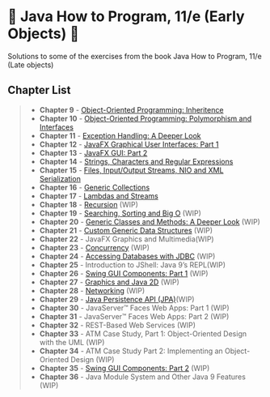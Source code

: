 # 🐧 Java How to Program, 11/e (Early Objects) 🐧

Solutions to some of the exercises from the book Java How to Program, 11/e (Late objects)

## Chapter List
> - **Chapter 9**  - [Object-Oriented Programming: Inheritence](https://github.com/AHappyPenguinDev/javaComAmor/tree/main/LivroDeitel/ExerciciosLivro/Chap9)
> - **Chapter 10** - [Object-Oriented Programming: Polymorphism and Interfaces](https://github.com/AHappyPenguinDev/javaComAmor/tree/main/LivroDeitel/ExerciciosLivro/Chap10)
> - **Chapter 11** - [Exception Handling: A Deeper Look](https://github.com/AHappyPenguinDev/javaComAmor/tree/main/LivroDeitel/ExerciciosLivro/Chap11)
> - **Chapter 12** - [JavaFX Graphical User Interfaces: Part 1](https://github.com/AHappyPenguinDev/javaComAmor/tree/main/LivroDeitel/ExerciciosLivro/Chap12)
> - **Chapter 13** - [JavaFX GUI: Part 2](https://github.com/AHappyPenguinDev/javaComAmor/tree/main/LivroDeitel/ExerciciosLivro/Chap13)
> - **Chapter 14** - [Strings, Characters and Regular Expressions](https://github.com/AHappyPenguinDev/javaComAmor/tree/main/LivroDeitel/ExerciciosLivro/Chap14)
> - **Chapter 15** - [Files, Input/Output Streams, NIO and XML Serialization](https://github.com/AHappyPenguinDev/javaComAmor/tree/main/LivroDeitel/ExerciciosLivro/Chap15)
> - **Chapter 16** - [Generic Collections](https://github.com/AHappyPenguinDev/javaComAmor/tree/main/LivroDeitel/ExerciciosLivro/Chap16)
> - **Chapter 17** - [Lambdas and Streams](https://github.com/AHappyPenguinDev/javaComAmor/tree/main/LivroDeitel/ExerciciosLivro/Chap17)
> - **Chapter 18** - [Recursion](https://github.com/AHappyPenguinDev/javaComAmor/tree/main/LivroDeitel/ExerciciosLivro/Chap18) (WIP)
> - **Chapter 19** - [Searching, Sorting and Big O](https://github.com/AHappyPenguinDev/javaComAmor/tree/main/LivroDeitel/ExerciciosLivro/Chap19) (WIP)
> - **Chapter 20** - [Generic Classes and Methods: A Deeper Look](https://github.com/AHappyPenguinDev/javaComAmor/tree/main/LivroDeitel/ExerciciosLivro/Chap20) (WIP)
> - **Chapter 21** - [Custom Generic Data Structures](https://github.com/AHappyPenguinDev/javaComAmor/tree/main/LivroDeitel/ExerciciosLivro/Chap21) (WIP)
> - **Chapter 22** - JavaFX Graphics and Multimedia(WIP)
> - **Chapter 23** - [Concurrency](https://github.com/AHappyPenguinDev/javaComAmor/tree/main/LivroDeitel/ExerciciosLivro/Chap23) (WIP)
> - **Chapter 24** - [Accessing Databases with JDBC](https://github.com/AHappyPenguinDev/javaComAmor/tree/main/LivroDeitel/ExerciciosLivro/Chap24) (WIP)
> - **Chapter 25** - Introduction to JShell: Java 9’s REPL(WIP)
> - **Chapter 26** - [Swing GUI Components: Part 1](https://github.com/AHappyPenguinDev/javaComAmor/tree/main/LivroDeitel/ExerciciosLivro/Chap26) (WIP)
> - **Chapter 27** - [Graphics and Java 2D](https://github.com/AHappyPenguinDev/javaComAmor/tree/main/LivroDeitel/ExerciciosLivro/Chap27) (WIP)
> - **Chapter 28** - [Networking](https://github.com/AHappyPenguinDev/javaComAmor/tree/main/LivroDeitel/ExerciciosLivro/Chap28) (WIP)
> - **Chapter 29** - [Java Persistence API (JPA)](https://github.com/AHappyPenguinDev/javaComAmor/tree/main/LivroDeitel/ExerciciosLivro/Chap29)(WIP)
> - **Chapter 30** - JavaServer™ Faces Web Apps: Part 1 (WIP)
> - **Chapter 31** - JavaServer™ Faces Web Apps: Part 2 (WIP)
> - **Chapter 32** - REST-Based Web Services (WIP)
> - **Chapter 33** - ATM Case Study, Part 1: Object-Oriented Design with the UML (WIP)
> - **Chapter 34** - ATM Case Study Part 2: Implementing an Object-Oriented Design (WIP)
> - **Chapter 35** - [Swing GUI Components: Part 2](https://github.com/AHappyPenguinDev/javaComAmor/tree/main/LivroDeitel/ExerciciosLivro/Chap35) (WIP)
> - **Chapter 36** - Java Module System and Other Java 9 Features (WIP)

